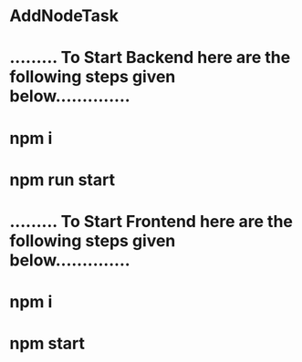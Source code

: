 # AddNodeTask

# ......... To Start Backend here are the following steps given below..............
# npm i 
# npm run start 

# ......... To Start Frontend here are the following steps given below..............
# npm i
# npm start

#





